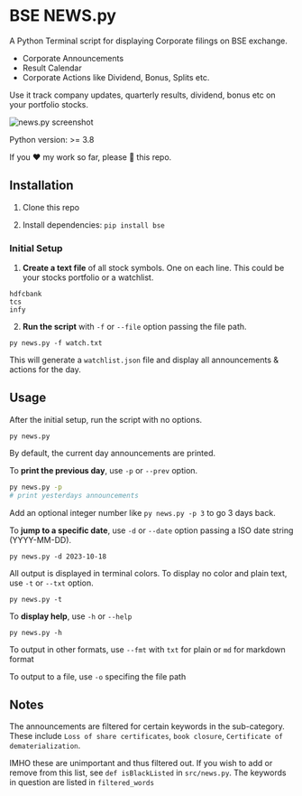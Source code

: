 # BSE NEWS.py

A Python Terminal script for displaying Corporate filings on BSE exchange.

- Corporate Announcements
- Result Calendar
- Corporate Actions like Dividend, Bonus, Splits etc.

Use it track company updates, quarterly results, dividend, bonus etc on your portfolio stocks.

![news.py screenshot](https://res.cloudinary.com/doyu4uovr/image/upload/s--m5SBWD_8--/c_scale,f_auto,w_800/v1698247749/stock-news/news-bse_fisxgv.png)

Python version: >= 3.8

If you ❤️ my work so far, please 🌟 this repo.

## Installation

1. Clone this repo

2. Install dependencies: `pip install bse`

### Initial Setup

1. **Create a text file** of all stock symbols. One on each line. This could be your stocks portfolio or a watchlist.

```
hdfcbank
tcs
infy
```

2. **Run the script** with `-f` or `--file` option passing the file path.

`py news.py -f watch.txt`

This will generate a `watchlist.json` file and display all announcements & actions for the day.

## Usage

After the initial setup, run the script with no options.

`py news.py`

By default, the current day announcements are printed.

To **print the previous day**, use `-p` or `--prev` option.

```bash
py news.py -p
# print yesterdays announcements
```

Add an optional integer number like `py news.py -p 3` to go 3 days back.

To **jump to a specific date**, use `-d` or `--date` option passing a ISO date string (YYYY-MM-DD).

`py news.py -d 2023-10-18`

All output is displayed in terminal colors. To display no color and plain text, use `-t` or `--txt` option.

`py news.py -t`

To **display help**, use `-h` or `--help`

`py news.py -h`

To output in other formats, use `--fmt` with `txt` for plain or `md` for markdown format

To output to a file, use `-o` specifing the file path

## Notes

The announcements are filtered for certain keywords in the sub-category. These include `Loss of share certificates`, `book closure`, `Certificate of dematerialization`.

IMHO these are unimportant and thus filtered out. If you wish to add or remove from this list, see `def isBlackListed` in `src/news.py`. The keywords in question are listed in `filtered_words`
